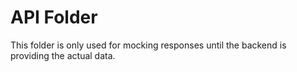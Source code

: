 # API Folder
This folder is only used for mocking responses until the backend is providing the actual data.
